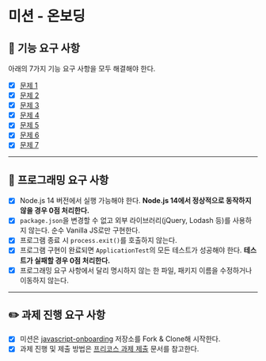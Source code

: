 # 미션 - 온보딩

## 🚀 기능 요구 사항

아래의 7가지 기능 요구 사항을 모두 해결해야 한다.

- [x] [문제 1](src/problem1.js)
- [x] [문제 2](src/problem2.js)
- [x] [문제 3](src/problem3.js)
- [x] [문제 4](src/problem4.js)
- [x] [문제 5](src/problem5.js)
- [x] [문제 6](src/problem6.js)
- [x] [문제 7](src/problem7.js)

---

## 🎯 프로그래밍 요구 사항

- [x] Node.js 14 버전에서 실행 가능해야 한다. **Node.js 14에서 정상적으로 동작하지 않을 경우 0점 처리한다.**
- [x] `package.json`을 변경할 수 없고 외부 라이브러리(jQuery, Lodash 등)를 사용하지 않는다. 순수 Vanilla JS로만 구현한다.
- [x] 프로그램 종료 시 `process.exit()`를 호출하지 않는다.
- [x] 프로그램 구현이 완료되면 `ApplicationTest`의 모든 테스트가 성공해야 한다. **테스트가 실패할 경우 0점 처리한다.**
- [x] 프로그래밍 요구 사항에서 달리 명시하지 않는 한 파일, 패키지 이름을 수정하거나 이동하지 않는다.

---

## ✏️ 과제 진행 요구 사항

- [x] 미션은 [javascript-onboarding](https://github.com/woowacourse-precourse/javascript-onboarding) 저장소를 Fork & Clone해 시작한다.
- [x] 과제 진행 및 제출 방법은 [프리코스 과제 제출](https://github.com/woowacourse/woowacourse-docs/tree/master/precourse) 문서를 참고한다.

